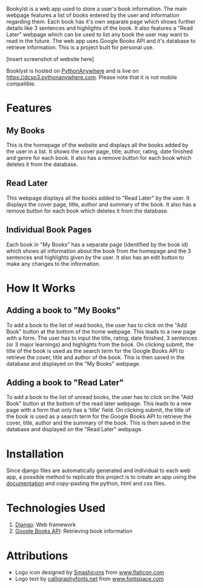 Bookylst is a web app used to store a user's book information. The main webpage features a list of books entered by the user and information regarding them. Each book has it's own separate page which shows further details like 3 sentences and highlights of the book. It also features a "Read Later" webpage which can be used to list any book the user may want to read in the future. The web app uses Google Books API and it's database to retrieve information. This is a project built for personal use.

[insert screenshot of website here]

Booklyst is hosted on [PythonAnywhere](https://www.pythonanywhere.com) and is live on https://dcsp3.pythonanywhere.com. Please note that it is not mobile compatible.

# Features

## My Books
This is the homepage of the website and displays all the books added by the user in a list. It shows the cover page, title, author, rating, date finished and genre for each book. It also has a remove button for each book which deletes it from the database.

## Read Later 
This webpage displays all the books added to "Read Later" by the user. It displays the cover page, title, author and summary of the book. It also has a remove button for each book which deletes it from the database. 

## Individual Book Pages
Each book in "My Books" has a separate page (identified by the book id) which shows all information about the book from the homepage and the 3 sentences and highlights given by the user. It also has an edit button to make any changes to the information.


# How It Works
## Adding a book to "My Books"
To add a book to the list of read books, the user has to click on the "Add Book" button at the bottom of the home webpage. This leads to a new page with a form. The user has to input the title, rating, date finished, 3 sentences (or 3 major learnings) and highlights from the book. On clicking submit, the title of the book is used as the search term for the Google Books API to retrieve the cover, title and author of the book. This is then saved in the database and displayed on the "My Books" webpage.

## Adding a book to "Read Later"
To add a book to the list of unread books, the user has to click on the "Add Book" button at the bottom of the read later webpage. This leads to a new page with a form that only has a 'title' field. On clicking submit, the title of the book is used as a search term for the Google Books API to retrieve the cover, title, author and the summary of the book. This is then saved in the database and displayed on the "Read Later" webpage.
 

# Installation
Since django files are automatically generated and individual to each web app, a possible method to replicate this project is to create an app using the [documentation](https://docs.djangoproject.com/en/4.1/intro/tutorial01/) and copy-pasting the python, html and css files.

# Technologies Used
1. [Django](https://www.djangoproject.com/): Web framework
2. [Google Books API](https://developers.google.com/books/):  Retrieving book information


# Attributions
- Logo icon designed by [Smashicons](https://www.flaticon.com/authors/smashicons) from www.flaticon.com
- Logo text by [calligraphyfonts.net](https://www.fontspace.com/good-memories-font-f71165) from www.fontspace.com
